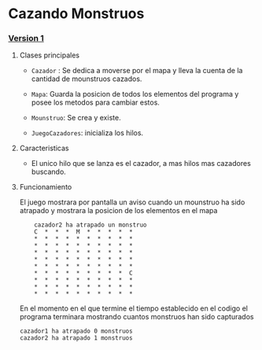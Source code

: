 # Cazando Monstruos

### [Version 1](https://github.com/IsmaelJos/CazandoMonstruos/tree/V1)



1. Clases principales

    - `Cazador` : Se dedica a moverse por el mapa y lleva la cuenta de la cantidad de mounstruos cazados.

    - `Mapa`: Guarda la posicion de todos los elementos del programa y posee los metodos para cambiar estos.

    - `Mounstruo`: Se crea y existe.
    
    - `JuegoCazadores`: inicializa los hilos.

2.  Caracteristicas

    - El unico hilo que se lanza es el cazador, a mas hilos mas cazadores buscando.

3.  Funcionamiento

    El juego mostrara por pantalla un aviso cuando un mounstruo ha sido atrapado y mostrara la posicion de los elementos en el mapa

    ```
        cazador2 ha atrapado un monstruo
        C  *  *  *  M  *  *  *  *  *  
        *  *  *  *  *  *  *  *  *  *  
        *  *  *  *  *  *  *  *  *  *  
        *  *  *  *  *  *  *  *  *  *  
        *  *  *  *  *  *  *  *  *  *  
        *  *  *  *  *  *  *  *  *  *  
        *  *  *  *  *  *  *  *  *  C  
        *  *  *  *  *  *  *  *  *  *  
        *  *  *  *  *  *  *  *  *  *  
        *  *  *  *  *  *  *  *  *  *
    ```

    En el momento en el que termine el tiempo establecido en el codigo el programa terminara mostrando cuantos monstruos han sido capturados

    ```
    cazador1 ha atrapado 0 monstruos
    cazador2 ha atrapado 1 monstruos
    ```

